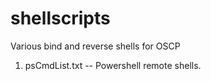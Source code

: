 # shellscripts
Various bind and reverse shells for OSCP

1.  psCmdList.txt -- Powershell remote shells.
